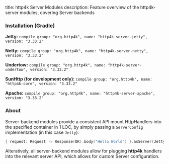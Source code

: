 title: http4k Server Modules
description: Feature overview of the http4k-server modules, covering Server backends

### Installation (Gradle)
**Jetty:** ```compile group: "org.http4k", name: "http4k-server-jetty", version: "3.33.2"```

**Netty:** ```compile group: "org.http4k", name: "http4k-server-netty", version: "3.33.2"```

**Undertow:** ```compile group: "org.http4k", name: "http4k-server-undertow", version: "3.33.2"```

**SunHttp (for development only):** ```compile group: "org.http4k", name: "http4k-core", version: "3.33.2"```

**Apache:** ```compile group: "org.http4k", name: "http4k-server-apache", version: "3.33.2"```

### About
Server-backend modules provide a consistent API mount HttpHandlers into the specified container in 1 LOC, by simply passing a `ServerConfig` implementation (in this case `Jetty`):

```kotlin
{ request: Request -> Response(OK).body("Hello World") }.asServer(Jetty(8000)).start().block()
```
Alteratively, all server-backend modules allow for plugging **http4k** handlers into the relevant server API, which allows for custom Server configuration.
